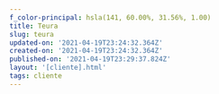 ```yaml
---
f_color-principal: hsla(141, 60.00%, 31.56%, 1.00)
title: Teura
slug: teura
updated-on: '2021-04-19T23:24:32.364Z'
created-on: '2021-04-19T23:24:32.364Z'
published-on: '2021-04-19T23:29:37.824Z'
layout: '[cliente].html'
tags: cliente
---
```



